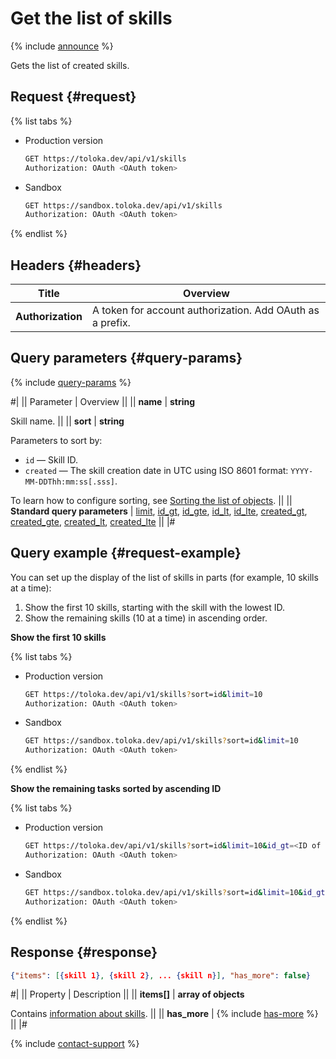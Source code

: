 # Get the list of skills

{% include [announce](../_includes/announce.md) %}

Gets the list of created skills.

## Request {#request}

{% list tabs %}

- Production version

  ```bash
  GET https://toloka.dev/api/v1/skills
  Authorization: OAuth <OAuth token>
  ```

- Sandbox

  ```bash
  GET https://sandbox.toloka.dev/api/v1/skills
  Authorization: OAuth <OAuth token>
  ```

{% endlist %}

## Headers {#headers}

Title | Overview
----- | -----
**Authorization** | A token for account authorization. Add OAuth as a prefix.

## Query parameters {#query-params}

{% include [query-params](../_includes/query-params.md) %}

#|
|| Parameter | Overview ||
|| **name** | **string**

Skill name. ||
|| **sort** | **string**

Parameters to sort by:

- `id` — Skill ID.
- `created` — The skill creation date in UTC using ISO 8601 format: `YYYY-MM-DDThh:mm:ss[.sss]`.

To learn how to configure sorting, see [Sorting the list of objects](sorting.md). ||
|| **Standard query parameters** | [limit](./standard-query-parameters.md#limit), [id_gt](./standard-query-parameters.md#id_gt), [id_gte](./standard-query-parameters.md#id_gte), [id_lt](./standard-query-parameters.md#id_lt), [id_lte](./standard-query-parameters.md#id_lte), [created_gt](./standard-query-parameters.md#created_gt), [created_gte](./standard-query-parameters.md#created_gte), [created_lt](./standard-query-parameters.md#created_lt), [created_lte](./standard-query-parameters.md#created_lte) ||
|#

## Query example {#request-example}

You can set up the display of the list of skills in parts (for example, 10 skills at a time):

1. Show the first 10 skills, starting with the skill with the lowest ID.
1. Show the remaining skills (10 at a time) in ascending order.

**Show the first 10 skills**

{% list tabs %}

- Production version

  ```bash
  GET https://toloka.dev/api/v1/skills?sort=id&limit=10
  Authorization: OAuth <OAuth token>
  ```

- Sandbox

  ```bash
  GET https://sandbox.toloka.dev/api/v1/skills?sort=id&limit=10
  Authorization: OAuth <OAuth token>
  ```

{% endlist %}

**Show the remaining tasks sorted by ascending ID**

{% list tabs %}

- Production version

  ```bash
  GET https://toloka.dev/api/v1/skills?sort=id&limit=10&id_gt=<ID of the last skill from the previous response>
  Authorization: OAuth <OAuth token>
  ```

- Sandbox

  ```bash
  GET https://sandbox.toloka.dev/api/v1/skills?sort=id&limit=10&id_gt=<ID of the last skill from the previous response>
  Authorization: OAuth <OAuth token>
  ```

{% endlist %}

## Response {#response}

```json
{"items": [{skill 1}, {skill 2}, ... {skill n}], "has_more": false}
```

#|
|| Property | Description ||
|| **items[]** | **array of objects**

Contains [information about skills](get-skill.md). ||
|| **has_more** | {% include [has-more](../_includes/has-more.md) %} ||
|#

{% include [contact-support](../../guide/_includes/contact-support.md) %}